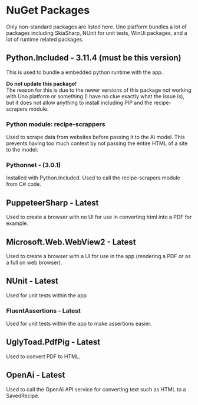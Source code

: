 ﻿# NuGet Packages
Only non-standard packages are listed here.
Uno platform bundles a lot of packages including SkiaSharp,
NUnit for unit tests, WinUi packages, and a lot of runtime related packages.

## Python.Included - 3.11.4 (must be this version)
This is used to bundle a embedded python runtime with the app.

**Do not update this package!**\
The reason for this is due to the newer versions of this package not working with Uno platform or something
(I have no clue exactly what the issue is), but it does not allow anything to install including PIP and the recipe-scrapers module.

### Python module: recipe-scrappers
Used to scrape data from websites before passing it to the Ai model.
This prevents having too much context by not passing the entire HTML of a site to the model.

### Pythonnet - (3.0.1)
Installed with Python.Included.
Used to call the recipe-scrapers module from C# code.

## PuppeteerSharp - Latest
Used to create a browser with no UI for use in converting html into a PDF for example.

## Microsoft.Web.WebView2 - Latest
Used to create a browser with a UI for use in the app (rendering a PDF or as a full on web browser).

## NUnit - Latest
Used for unit tests within the app

### FluentAssertions - Latest
Used for unit tests within the app to make assertions easier.

## UglyToad.PdfPig - Latest
Used to convert PDF to HTML.

## OpenAi - Latest
Used to call the OpenAI API service for converting text such as HTML to a SavedRecipe.
